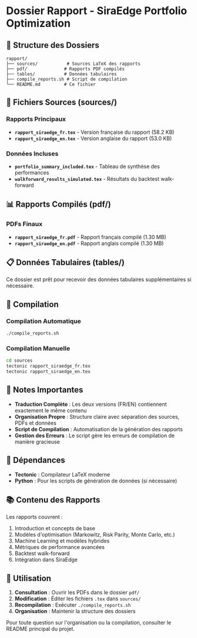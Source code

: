 # Dossier Rapport - SiraEdge Portfolio Optimization

## 📁 Structure des Dossiers

```
rapport/
├── sources/           # Sources LaTeX des rapports
├── pdf/              # Rapports PDF compilés
├── tables/           # Données tabulaires
├── compile_reports.sh # Script de compilation
└── README.md         # Ce fichier
```

## 📄 Fichiers Sources (sources/)

### Rapports Principaux
- **`rapport_siraedge_fr.tex`** - Version française du rapport (58.2 KB)
- **`rapport_siraedge_en.tex`** - Version anglaise du rapport (53.0 KB)

### Données Incluses
- **`portfolio_summary_included.tex`** - Tableau de synthèse des performances
- **`walkforward_results_simulated.tex`** - Résultats du backtest walk-forward

## 📊 Rapports Compilés (pdf/)

### PDFs Finaux
- **`rapport_siraedge_fr.pdf`** - Rapport français compilé (1.30 MB)
- **`rapport_siraedge_en.pdf`** - Rapport anglais compilé (1.30 MB)

## 📋 Données Tabulaires (tables/)

Ce dossier est prêt pour recevoir des données tabulaires supplémentaires si nécessaire.

## 🚀 Compilation

### Compilation Automatique
```bash
./compile_reports.sh
```

### Compilation Manuelle
```bash
cd sources
tectonic rapport_siraedge_fr.tex
tectonic rapport_siraedge_en.tex
```

## 📝 Notes Importantes

- **Traduction Complète** : Les deux versions (FR/EN) contiennent exactement le même contenu
- **Organisation Propre** : Structure claire avec séparation des sources, PDFs et données
- **Script de Compilation** : Automatisation de la génération des rapports
- **Gestion des Erreurs** : Le script gère les erreurs de compilation de manière gracieuse

## 🔧 Dépendances

- **Tectonic** : Compilateur LaTeX moderne
- **Python** : Pour les scripts de génération de données (si nécessaire)

## 📚 Contenu des Rapports

Les rapports couvrent :
1. Introduction et concepts de base
2. Modèles d'optimisation (Markowitz, Risk Parity, Monte Carlo, etc.)
3. Machine Learning et modèles hybrides
4. Métriques de performance avancées
5. Backtest walk-forward
6. Intégration dans SiraEdge

## 🎯 Utilisation

1. **Consultation** : Ouvrir les PDFs dans le dossier `pdf/`
2. **Modification** : Éditer les fichiers `.tex` dans `sources/`
3. **Recompilation** : Exécuter `./compile_reports.sh`
4. **Organisation** : Maintenir la structure des dossiers

Pour toute question sur l'organisation ou la compilation, consulter le README principal du projet.
